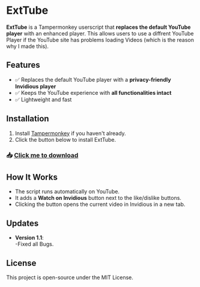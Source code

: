 # ExtTube


**ExtTube** is a Tampermonkey userscript that **replaces the default YouTube player** with an enhanced player. This allows users to use a diffrent YouTube Player if the YouTube site has problems loading Videos (which is the reason why I made this).

## Features
- ✅ Replaces the default YouTube player with a **privacy-friendly Invidious player**  
- ✅ Keeps the YouTube experience with **all functionalities intact**  
- ✅ Lightweight and fast 

## Installation
1. Install [Tampermonkey](https://www.tampermonkey.net/) if you haven't already.
2. Click the button below to install ExtTube.

### 📥 [Click me to download](https://github.com/sypcerr/ExtTube/raw/refs/heads/main/ExtTube.user.js)

## How It Works
- The script runs automatically on YouTube.
- It adds a **Watch on Invidious** button next to the like/dislike buttons.
- Clicking the button opens the current video in Invidious in a new tab.

## Updates
- **Version 1.1**:  
 -Fixed all Bugs.

## License
This project is open-source under the MIT License.
